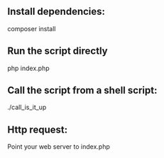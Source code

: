 ## Install dependencies:
composer install

## Run the script directly
php index.php

## Call the script from a shell script:
./call_is_it_up

## Http request:
Point your web server to index.php
